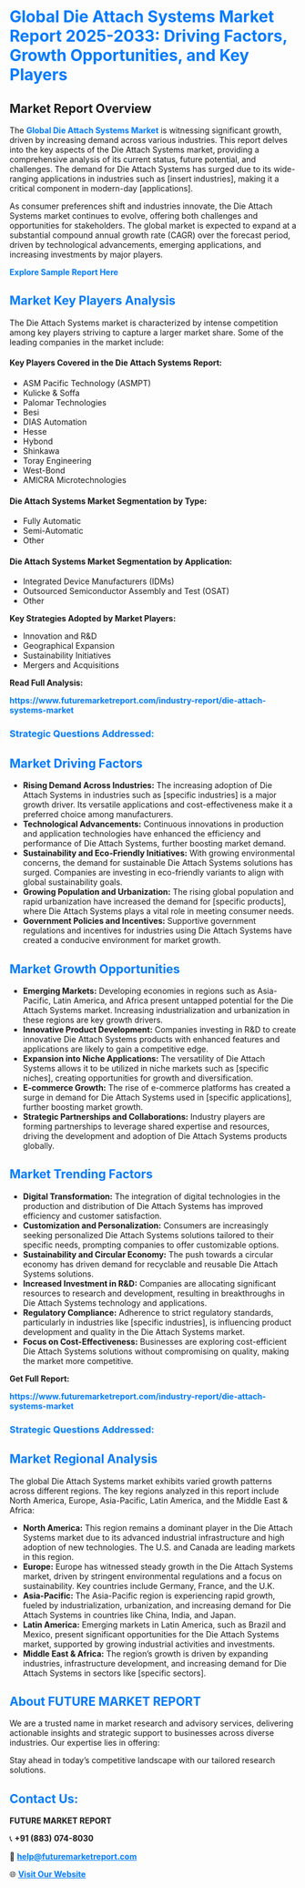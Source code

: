 <h1 style="color: #007BFF;">Global Die Attach Systems Market Report 2025-2033: Driving Factors, Growth Opportunities, and Key Players</h1>

<section id="overview">
<h2>Market Report Overview</h2>
<p>The <a href="https://www.futuremarketreport.com/industry-report/die-attach-systems-market" style="color: #007BFF; text-decoration: none;"><strong>Global Die Attach Systems Market</strong></a> is witnessing significant growth, driven by increasing demand across various industries. This report delves into the key aspects of the Die Attach Systems market, providing a comprehensive analysis of its current status, future potential, and challenges. The demand for Die Attach Systems has surged due to its wide-ranging applications in industries such as [insert industries], making it a critical component in modern-day [applications].</p>
<p>As consumer preferences shift and industries innovate, the Die Attach Systems market continues to evolve, offering both challenges and opportunities for stakeholders. The global market is expected to expand at a substantial compound annual growth rate (CAGR) over the forecast period, driven by technological advancements, emerging applications, and increasing investments by major players.</p>
</section>

<section id="overview">
<p><a href="https://www.futuremarketreport.com/request-sample/reportId=44137" style="color: #007BFF; text-decoration: none;"><strong>Explore Sample Report Here</strong></a></p>
</section>

<section id="key-players">
<h2 style="color: #007BFF;">Market Key Players Analysis</h2>
<p>The Die Attach Systems market is characterized by intense competition among key players striving to capture a larger market share. Some of the leading companies in the market include:</p>
<h4>Key Players Covered in the Die Attach Systems Report:</h4>
<ul><li>ASM Pacific Technology (ASMPT)</li><li>Kulicke &amp; Soffa</li><li>Palomar Technologies</li><li>Besi</li><li>DIAS Automation</li><li>Hesse</li><li>Hybond</li><li>Shinkawa</li><li>Toray Engineering</li><li>West-Bond</li><li>AMICRA Microtechnologies</li></ul>
<h4>Die Attach Systems Market Segmentation by Type:</h4>
<ul><li>Fully Automatic</li><li>Semi-Automatic</li><li>Other</li></ul>

<h4>Die Attach Systems Market Segmentation by Application:</h4>
<ul><li>Integrated Device Manufacturers (IDMs)</li><li>Outsourced Semiconductor Assembly and Test (OSAT)</li><li>Other</li></ul>
<p><strong>Key Strategies Adopted by Market Players:</strong></p>
<ul>
<li>Innovation and R&D</li>
<li>Geographical Expansion</li>
<li>Sustainability Initiatives</li>
<li>Mergers and Acquisitions</li>
</ul>
</section>

<section>
<p><strong>Read Full Analysis: </strong></p><a href="https://www.futuremarketreport.com/industry-report/die-attach-systems-market" style="color: #007BFF; text-decoration: none;"><strong>https://www.futuremarketreport.com/industry-report/die-attach-systems-market</strong></a>
<h3 style="color: #007BFF;">Strategic Questions Addressed:</h3>
</section>

<section id="driving-factors">
<h2 style="color: #007BFF;">Market Driving Factors</h2>
<ul>
<li><strong>Rising Demand Across Industries:</strong> The increasing adoption of Die Attach Systems in industries such as [specific industries] is a major growth driver. Its versatile applications and cost-effectiveness make it a preferred choice among manufacturers.</li>
<li><strong>Technological Advancements:</strong> Continuous innovations in production and application technologies have enhanced the efficiency and performance of Die Attach Systems, further boosting market demand.</li>
<li><strong>Sustainability and Eco-Friendly Initiatives:</strong> With growing environmental concerns, the demand for sustainable Die Attach Systems solutions has surged. Companies are investing in eco-friendly variants to align with global sustainability goals.</li>
<li><strong>Growing Population and Urbanization:</strong> The rising global population and rapid urbanization have increased the demand for [specific products], where Die Attach Systems plays a vital role in meeting consumer needs.</li>
<li><strong>Government Policies and Incentives:</strong> Supportive government regulations and incentives for industries using Die Attach Systems have created a conducive environment for market growth.</li>
</ul>
</section>

<section id="growth-opportunities">
<h2 style="color: #007BFF;">Market Growth Opportunities</h2>
<ul>
<li><strong>Emerging Markets:</strong> Developing economies in regions such as Asia-Pacific, Latin America, and Africa present untapped potential for the Die Attach Systems market. Increasing industrialization and urbanization in these regions are key growth drivers.</li>
<li><strong>Innovative Product Development:</strong> Companies investing in R&D to create innovative Die Attach Systems products with enhanced features and applications are likely to gain a competitive edge.</li>
<li><strong>Expansion into Niche Applications:</strong> The versatility of Die Attach Systems allows it to be utilized in niche markets such as [specific niches], creating opportunities for growth and diversification.</li>
<li><strong>E-commerce Growth:</strong> The rise of e-commerce platforms has created a surge in demand for Die Attach Systems used in [specific applications], further boosting market growth.</li>
<li><strong>Strategic Partnerships and Collaborations:</strong> Industry players are forming partnerships to leverage shared expertise and resources, driving the development and adoption of Die Attach Systems products globally.</li>
</ul>
</section>

<section id="trending-factors">
<h2 style="color: #007BFF;">Market Trending Factors</h2>
<ul>
<li><strong>Digital Transformation:</strong> The integration of digital technologies in the production and distribution of Die Attach Systems has improved efficiency and customer satisfaction.</li>
<li><strong>Customization and Personalization:</strong> Consumers are increasingly seeking personalized Die Attach Systems solutions tailored to their specific needs, prompting companies to offer customizable options.</li>
<li><strong>Sustainability and Circular Economy:</strong> The push towards a circular economy has driven demand for recyclable and reusable Die Attach Systems solutions.</li>
<li><strong>Increased Investment in R&D:</strong> Companies are allocating significant resources to research and development, resulting in breakthroughs in Die Attach Systems technology and applications.</li>
<li><strong>Regulatory Compliance:</strong> Adherence to strict regulatory standards, particularly in industries like [specific industries], is influencing product development and quality in the Die Attach Systems market.</li>
<li><strong>Focus on Cost-Effectiveness:</strong> Businesses are exploring cost-efficient Die Attach Systems solutions without compromising on quality, making the market more competitive.</li>
</ul>
</section>

<section>
<p><strong>Get Full Report: </strong></p><a href="https://www.futuremarketreport.com/industry-report/die-attach-systems-market" style="color: #007BFF; text-decoration: none;"><strong>https://www.futuremarketreport.com/industry-report/die-attach-systems-market</strong></a>
<h3 style="color: #007BFF;">Strategic Questions Addressed:</h3>
</section>


<section id="regional-analysis">
<h2 style="color: #007BFF;">Market Regional Analysis</h2>
<p>The global Die Attach Systems market exhibits varied growth patterns across different regions. The key regions analyzed in this report include North America, Europe, Asia-Pacific, Latin America, and the Middle East & Africa:</p>
<ul>
<li><strong>North America:</strong> This region remains a dominant player in the Die Attach Systems market due to its advanced industrial infrastructure and high adoption of new technologies. The U.S. and Canada are leading markets in this region.</li>
<li><strong>Europe:</strong> Europe has witnessed steady growth in the Die Attach Systems market, driven by stringent environmental regulations and a focus on sustainability. Key countries include Germany, France, and the U.K.</li>
<li><strong>Asia-Pacific:</strong> The Asia-Pacific region is experiencing rapid growth, fueled by industrialization, urbanization, and increasing demand for Die Attach Systems in countries like China, India, and Japan.</li>
<li><strong>Latin America:</strong> Emerging markets in Latin America, such as Brazil and Mexico, present significant opportunities for the Die Attach Systems market, supported by growing industrial activities and investments.</li>
<li><strong>Middle East & Africa:</strong> The region’s growth is driven by expanding industries, infrastructure development, and increasing demand for Die Attach Systems in sectors like [specific sectors].</li>
</ul>
</section>

<footer>
<h2 style="color: #007BFF;">About FUTURE MARKET REPORT</h2>
<p>We are a trusted name in market research and advisory services, delivering actionable insights and strategic support to businesses across diverse industries. Our expertise lies in offering:</p>

<p>Stay ahead in today’s competitive landscape with our tailored research solutions.</p>

<h2 style="color: #007BFF;">Contact Us:</h2>
<p><strong>FUTURE MARKET REPORT</strong></p>
<p>📞 <strong>+91 (883) 074-8030</strong></p>
<p>📧 <strong><a href="mailto:help@futuremarketreport.com" style="color: #007BFF;">help@futuremarketreport.com</a></strong></p>
<p>🌐 <strong><a href="https://www.futuremarketreport.com/" style="color: #007BFF;">Visit Our Website</a></strong></p>
</footer>